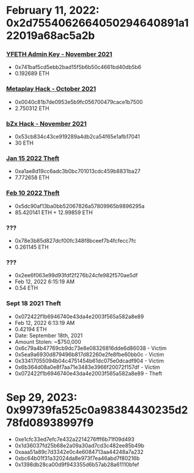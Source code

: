 

# February 11, 2022: 0x2d7554062664050294640891a122019a68ac5a2b

### [YFETH Admin Key - November 2021](./YFETH20%Admin20%Key.md)
- 0x741baf5cd5ebb2bad15f5b6b50c4661bd40db5b6
- 0.192689 ETH

### [Metaplay Hack - October 2021](./Metaplay.md)
- 0x0040c81b7de0953e5b9fc056700479cace1b7500
- 2.750312 ETH

### [bZx Hack - November 2021](./bZx.md)
- 0x53cb834c43ce919289a4db2ca54f65e1afb17041
- 30 ETH

### [Jan 15 2022 Theft](./Jan%2015%202022%20Theft.md)
- 0xa1ae8d19cc6adc3b0bc701013cdc459b8831ba27
- 7.772658 ETH

### [Feb 10 2022 Theft](./Feb%2010%202022%20Theft.md)
- 0x5dc90af13ba0bb52067826a57809965b9896295a
- 85.420141 ETH + 12.99859 ETH

### ???
- 0x78e3b85d827dcf00fc348f8bceef7b4fcfecc7fc
- 0.261145 ETH

### ???
- 0x2ee6f063e99d93fdf2f276b24cfe982f570ae5df
- Feb 12, 2022 6:15:19 AM
- 0.54 ETH

### Sept 18 2021 Theft
- 0x072422f1b6946740e43da4e2003f565a582a8e89
- Feb 12, 2022 6:13:19 AM
- 0.42194 ETH
- Date: September 18th, 2021
- Amount Stolen: ~$750,000
- 0x6c79a4b47769cb9dc73e8e08326816dde6d86038 - Victim
- 0x5ea9a6930d879496b817d82260e2fe8fbe60bb0c - Victim
- 0x33417055094b04c4751454b61dc075e0dcadf904 - Victim
- 0x6b364d08a0e8f7aa71e3483e3966f20072f157df - Victim
- 0x072422f1b6946740e43da4e2003f565a582a8e89 - Theft



# Sep 29, 2023: 0x99739fa525c0a98384430235d278fd08938997f9

- 0xe1cfc33ed7efc7e432a2214276fff6b71f09d493
- 0x1d36037fd25b68e2a09a30ad7cd3c482ee85b49b
- 0xaaa51a89c7d3342e0c4e6084713aa44248a7a232
- 0xbc64b01f31a32024da8e973f7ea46abd7f80216b
- 0x1398db28ca00d9f943355d6b57ab28a61110bfef




